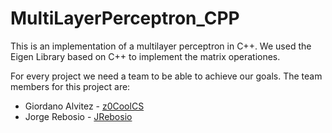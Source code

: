 # MultiLayerPerceptron_CPP
This is an implementation of a multilayer perceptron in C++. We used the Eigen Library based on C++ to implement the matrix operationes. 

For every project we need a team to be able to achieve our goals. The team members for this project are:
- Giordano Alvitez - [z0CoolCS](https://github.com/z0CoolCS)
- Jorge Rebosio - [JRebosio](https://github.com/JRebosio)
